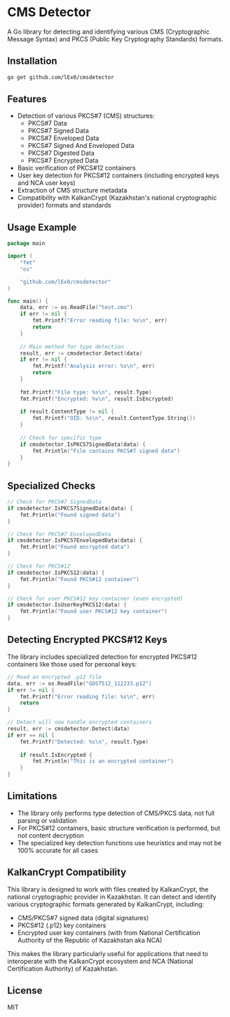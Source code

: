 # CMS Detector

A Go library for detecting and identifying various CMS (Cryptographic Message Syntax) and PKCS (Public Key Cryptography Standards) formats.

## Installation

```bash
go get github.com/lEx0/cmsdetector
```

## Features

- Detection of various PKCS#7 (CMS) structures:
  - PKCS#7 Data
  - PKCS#7 Signed Data
  - PKCS#7 Enveloped Data
  - PKCS#7 Signed And Enveloped Data
  - PKCS#7 Digested Data
  - PKCS#7 Encrypted Data
- Basic verification of PKCS#12 containers
- User key detection for PKCS#12 containers (including encrypted keys and NCA user keys)
- Extraction of CMS structure metadata
- Compatibility with KalkanCrypt (Kazakhstan's national cryptographic provider) formats and standards

## Usage Example

```go
package main

import (
	"fmt"
	"os"

	"github.com/lEx0/cmsdetector"
)

func main() {
	data, err := os.ReadFile("test.cms")
	if err != nil {
		fmt.Printf("Error reading file: %s\n", err)
		return
	}
	
	// Main method for type detection
	result, err := cmsdetector.Detect(data)
	if err != nil {
		fmt.Printf("Analysis error: %s\n", err)
		return
	}
	
	fmt.Printf("File type: %s\n", result.Type)
	fmt.Printf("Encrypted: %v\n", result.IsEncrypted)
	
	if result.ContentType != nil {
		fmt.Printf("OID: %s\n", result.ContentType.String())
	}
	
	// Check for specific type
	if cmsdetector.IsPKCS7SignedData(data) {
		fmt.Println("File contains PKCS#7 signed data")
	}
}
```

## Specialized Checks

```go
// Check for PKCS#7 SignedData
if cmsdetector.IsPKCS7SignedData(data) {
    fmt.Println("Found signed data")
}

// Check for PKCS#7 EnvelopedData
if cmsdetector.IsPKCS7EnvelopedData(data) {
    fmt.Println("Found encrypted data")
}

// Check for PKCS#12
if cmsdetector.IsPKCS12(data) {
    fmt.Println("Found PKCS#12 container")
}

// Check for user PKCS#12 key container (even encrypted)
if cmsdetector.IsUserKeyPKCS12(data) {
    fmt.Println("Found user PKCS#12 key container")
}
```

## Detecting Encrypted PKCS#12 Keys

The library includes specialized detection for encrypted PKCS#12 containers like those used for personal keys:

```go
// Read an encrypted .p12 file
data, err := os.ReadFile("GOST512_112233.p12")
if err != nil {
    fmt.Printf("Error reading file: %s\n", err)
    return
}

// Detect will now handle encrypted containers
result, err := cmsdetector.Detect(data)
if err == nil {
    fmt.Printf("Detected: %s\n", result.Type)
    
    if result.IsEncrypted {
        fmt.Println("This is an encrypted container")
    }
}
```

## Limitations

- The library only performs type detection of CMS/PKCS data, not full parsing or validation
- For PKCS#12 containers, basic structure verification is performed, but not content decryption
- The specialized key detection functions use heuristics and may not be 100% accurate for all cases

## KalkanCrypt Compatibility

This library is designed to work with files created by KalkanCrypt, the national cryptographic provider in Kazakhstan. It can detect and identify various cryptographic formats generated by KalkanCrypt, including:

- CMS/PKCS#7 signed data (digital signatures)
- PKCS#12 (.p12) key containers
- Encrypted user key containers (with from National Certification Authority of the Republic of Kazakhstan aka NCA)

This makes the library particularly useful for applications that need to interoperate with the KalkanCrypt ecosystem and NCA (National Certification Authority) of Kazakhstan.

## License

MIT
